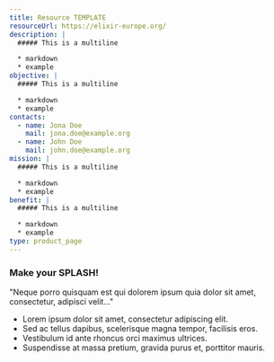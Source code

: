 ```yaml
---
title: Resource TEMPLATE
resourceUrl: https://elixir-europe.org/ 
description: |
  ##### This is a multiline 

  * markdown
  * example
objective: |
  ##### This is a multiline

  * markdown
  * example
contacts:
  - name: Jona Doe
    mail: jona.doe@example.org
  - name: John Doe
    mail: john.doe@example.org
mission: |
  ##### This is a multiline

  * markdown
  * example
benefit: |
  ##### This is a multiline

  * markdown
  * example
type: product_page
---
```


### Make your SPLASH!

"Neque porro quisquam est qui dolorem ipsum quia dolor sit amet, consectetur, adipisci velit..."

* Lorem ipsum dolor sit amet, consectetur adipiscing elit.
* Sed ac tellus dapibus, scelerisque magna tempor, facilisis eros.
* Vestibulum id ante rhoncus orci maximus ultrices.
* Suspendisse at massa pretium, gravida purus et, porttitor mauris.

